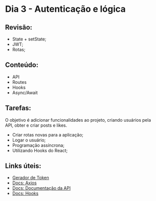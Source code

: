 # Dia 3 - Autenticação e lógica

## Revisão:
- State + setState;
- JWT;
- Rotas;

## Conteúdo:
- API
- Routes
- Hooks
- Async/Await


## Tarefas:
O objetivo é adicionar funcionalidades ao projeto, criando usuários pela API, obter e criar posts e likes. 

- Criar rotas novas para a aplicação;
- Logar o usuário;
- Programação assíncrona;
- Utilizando Hooks do React;

## Links úteis:
- [Gerador de Token](https://instagram--clone--api.herokuapp.com/client/register)
- [Docs: Axios](https://axios-http.com/docs/intro)
- [Docs: Documentação da API](https://documenter.getpostman.com/view/17473013/UUy38mGg)
- [Docs: Hooks](https://pt-br.reactjs.org/docs/hooks-intro.html)